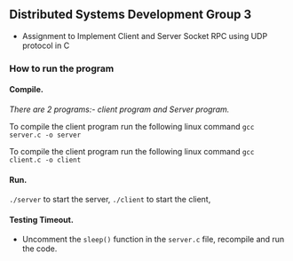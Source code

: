 ## Distributed Systems Development Group 3
* Assignment to Implement Client and Server Socket RPC using UDP protocol in C

### How to run the program
#### Compile.
_There are 2 programs:- client program and Server program._

To compile the client program run the following linux command
`gcc server.c -o server`

To compile the client program run the following linux command
`gcc client.c -o client`

#### Run.
`./server` to start the server,
`./client` to start the client,

#### Testing Timeout.
- Uncomment the `sleep()` function in the `server.c` file, recompile and run the code.